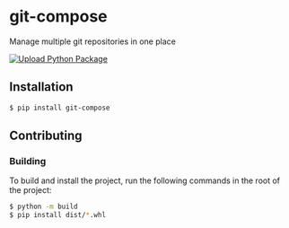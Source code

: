 # git-compose
Manage multiple git repositories in one place

[![Upload Python Package](https://github.com/Parsa2820/git-compose/actions/workflows/python-publish.yml/badge.svg)](https://github.com/Parsa2820/git-compose/actions/workflows/python-publish.yml)

## Installation
```bash
$ pip install git-compose
```

## Contributing
### Building
To build and install the project, run the following commands in the root of the project:
```bash
$ python -m build
$ pip install dist/*.whl
```
